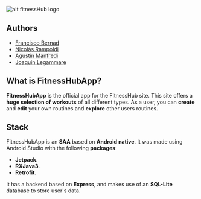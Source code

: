 ![alt fitnessHub logo](fitness-hub-app/src/assets/imgs/LongBrandBlack.png)
## Authors
- [Francisco Bernad](https://github.com/FrBernad)
- [Nicolás Rampoldi](https://github.com/NicolasRampoldi) 
- [Agustín Manfredi](https://github.com/imanfredi)
- [Joaquín Legammare](https://github.com/JoacoLega)

## What is FitnessHubApp?
**FitnessHubApp** is the official app for the FitnessHub site. This site offers a **huge selection of workouts** of all different types.
As a user, you can **create** and **edit** your own routines and **explore** other users routines.   

## Stack
FitnessHubApp is an **SAA** based on **Android native**. It was made using Android Studio with
the following **packages**:
- **Jetpack**.
- **RXJava3**.
- **Retrofit**.

It has a backend based on **Express**, and makes use of
an **SQL-Lite** database to store user's data.